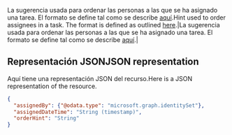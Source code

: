 <span data-ttu-id="b602d-p103">La sugerencia usada para ordenar las personas a las que se ha asignado una tarea. El formato se define tal como se describe [aquí](planner_order_hint_format.md).</span><span class="sxs-lookup"><span data-stu-id="b602d-p103">Hint used to order assignees in a task. The format is defined as outlined [here](planner_order_hint_format.md).</span></span>|La sugerencia usada para ordenar las personas a las que se ha asignado una tarea. El formato se define tal como se describe [aquí](planner_order_hint_format.md).|

## <span data-ttu-id="b602d-120">Representación JSON</span><span class="sxs-lookup"><span data-stu-id="b602d-120">JSON representation</span></span>
<a id="json-representation" class="xliff"></a>
<span data-ttu-id="b602d-121">Aquí tiene una representación JSON del recurso.</span><span class="sxs-lookup"><span data-stu-id="b602d-121">Here is a JSON representation of the resource.</span></span>

<!-- {
  "blockType": "resource",
  "optionalProperties": [

  ],
  "@odata.type": "microsoft.graph.plannerAssignment"
}-->

```json
{
  "assignedBy": {"@odata.type": "microsoft.graph.identitySet"},
  "assignedDateTime": "String (timestamp)",
  "orderHint": "String"
}

```

<!-- uuid: 8fcb5dbc-d5aa-4681-8e31-b001d5168d79
2015-10-25 14:57:30 UTC -->
<!-- {
  "type": "#page.annotation",
  "description": "plannerAssignment resource",
  "keywords": "",
  "section": "documentation",
  "tocPath": ""
}-->